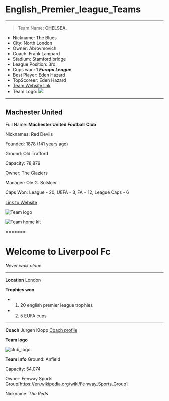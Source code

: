 # English_Premier_league_Teams
---
>Team Name: **CHELSEA**.

 
- Nickname: The Blues
- City: North London
- Owner: Abrovmovich
- Coach: Frank Lampard
- Stadium: Stamford bridge
- League Position: 3rd
- Cups won: 1 ***Europa League***
- Best Player: Eden Hazard
- TopScoreer: Eden Hazard
- [Team Website link](https://www.chelseafc.com/)
- Team Logo: ![](http://media1.santabanta.com/full1/Football/Chelsea%20FC/chelsea-fc-4a.jpg)
---

## Machester United

Full Name: **Machester United Football Club**

Nicknames: Red Devils

Founded: 1878 (141 years ago)

Ground: Old Trafford

Capacity: 78,879

Owner: The Glaziers

Manager: Ole G. Solskjer

Caps Won: League - 20, UEFA - 3, FA - 12, League Caps - 6

[Link to Website](https://www.manutd.com/)

![Team logo](https://i.dlpng.com/static/png/53200_preview.png)

![Team home kit](https://www.lifestylesports.com/on/demandware.static/-/Sites-LSS_eCommerce_Master/default/dwfd1b92de/images/87316541xlalt1.jpg)


=======
# Welcome to Liverpool Fc
*Never walk alone*
***

**Location**
London 

**Trophies won**
* 1) 20 english premier league trophies
* 2) 5 EUFA cups
---

**Coach**
Jurgen Klopp 
[Coach profile](https://en.wikipedia.org/wiki/J%C3%BCrgen_Klopp)

**Team logo**

![club_logo](https://i.pinimg.com/originals/df/d0/e2/dfd0e2751d4861f44241a82043dc958e.png)

**Team Info**
Ground: Anfield

Capacity: 54,074

Owner: Fenway Sports Group[https://en.wikipedia.org/wiki/Fenway_Sports_Group]

Nickname: *The Reds*

